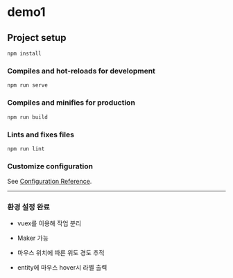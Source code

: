 # demo1

## Project setup
```
npm install
```

### Compiles and hot-reloads for development
```
npm run serve
```

### Compiles and minifies for production
```
npm run build
```

### Lints and fixes files
```
npm run lint
```

### Customize configuration
See [Configuration Reference](https://cli.vuejs.org/config/).


----------

### 환경 설정 완료

  - vuex를 이용해 작업 분리
  
  - Maker 가능
  
  -  마우스 위치에 따른 위도 경도 추적
  
  - entity에 마우스 hover시 라벨 출력
